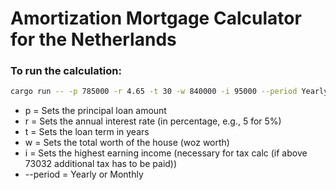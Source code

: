 # Amortization Mortgage Calculator for the Netherlands

### To run the calculation:

```bash
cargo run -- -p 785000 -r 4.65 -t 30 -w 840000 -i 95000 --period Yearly
```

- p = Sets the principal loan amount
- r = Sets the annual interest rate (in percentage, e.g., 5 for 5%)
- t = Sets the loan term in years
- w = Sets the total worth of the house (woz worth)
- i = Sets the highest earning income (necessary for tax calc (if above 73032 additional tax has to be paid))
- --period = Yearly or Monthly
